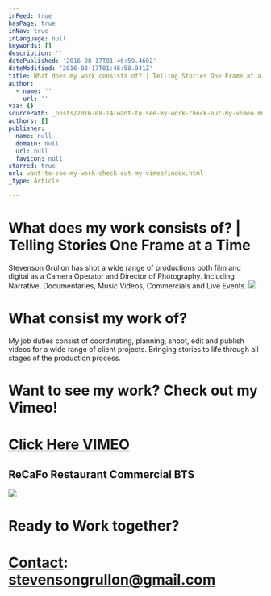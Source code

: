 ```yaml
---
inFeed: true
hasPage: true
inNav: true
inLanguage: null
keywords: []
description: ''
datePublished: '2016-08-17T01:46:59.460Z'
dateModified: '2016-08-17T01:46:58.941Z'
title: What does my work consists of? | Telling Stories One Frame at a Time
author:
  - name: ''
    url: ''
via: {}
sourcePath: _posts/2016-08-14-want-to-see-my-work-check-out-my-vimeo.md
authors: []
publisher:
  name: null
  domain: null
  url: null
  favicon: null
starred: true
url: want-to-see-my-work-check-out-my-vimeo/index.html
_type: Article

---
```

# What does my work consists of? | Telling Stories One Frame at a Time

Stevenson Grullon has shot a wide range of productions both film and digital as a Camera Operator and Director of Photography. Including Narrative, Documentaries, Music Videos, Commercials and Live Events. ![](https://the-grid-user-content.s3-us-west-2.amazonaws.com/0cea3cec-8f3a-4a2d-823b-e566f62e10bc.png)

# What consist my work of?

My job duties consist of coordinating, planning, shoot, edit and publish videos for a wide range of client projects. Bringing stories to life through all stages of the production process.

# Want to see my work? Check out my Vimeo!

# [Click Here VIMEO][0]

## ReCaFo Restaurant Commercial BTS
![](https://the-grid-user-content.s3-us-west-2.amazonaws.com/7360dc96-1528-44e7-b7df-3dbad24df1ad.png)

# Ready to Work together?

# [Contact][1]: stevensongrullon@gmail.com

[0]: https://vimeo.com/stevenoiz
[1]: stevensongrullon@gmail.com